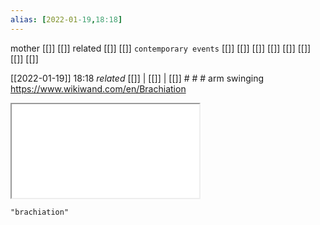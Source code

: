 ```yaml
---
alias: [2022-01-19,18:18]
---
```

 mother [[]] [[]]
 related [[]] [[]]
 `contemporary events` [[]] [[]] [[]] [[]] [[]] [[]] [[]] [[]]

[[2022-01-19]] 18:18 _related_ [[]] | [[]] | [[]] # # #
arm swinging
https://www.wikiwand.com/en/Brachiation

<iframe src=“https://www.wikiwand.com/en/Brachiation“ width=“600” height=“500” ></iframe>


```query
"brachiation"
```